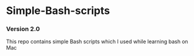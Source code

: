 # Simple-Bash-scripts

### Version 2.0

This repo contains simple Bash scripts which I used while learning bash on Mac
